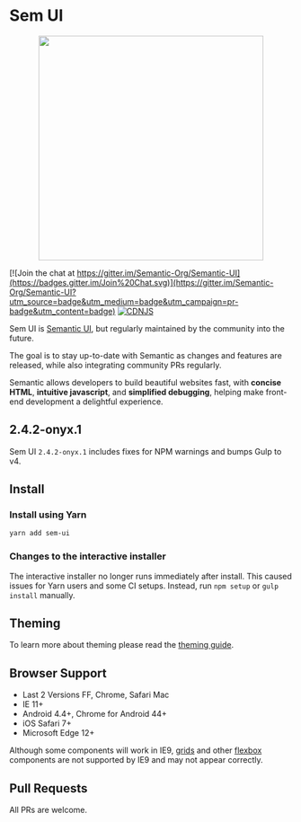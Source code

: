 # Sem UI

<p align="center">
  <img src="https://raw.githubusercontent.com/hyperultra/Semantic-UI/master/logo.png" width="400"/>
</p>

[![Join the chat at https://gitter.im/Semantic-Org/Semantic-UI](https://badges.gitter.im/Join%20Chat.svg)](https://gitter.im/Semantic-Org/Semantic-UI?utm_source=badge&utm_medium=badge&utm_campaign=pr-badge&utm_content=badge) [![CDNJS](https://img.shields.io/cdnjs/v/semantic-ui.svg)](https://cdnjs.com/libraries/semantic-ui/)

Sem UI is [Semantic UI](http://www.semantic-ui.com), but regularly maintained by the community into the future.

The goal is to stay up-to-date with Semantic as changes and features are released, while also integrating community PRs regularly.

Semantic allows developers to build beautiful websites fast, with **concise HTML**, **intuitive javascript**, and **simplified debugging**, helping make front-end development a delightful experience.

## 2.4.2-onyx.1

Sem UI `2.4.2-onyx.1` includes fixes for NPM warnings and bumps Gulp to v4.

## Install
### Install using Yarn

```bash
yarn add sem-ui
```

### Changes to the interactive installer
The interactive installer no longer runs immediately after install. This caused issues for Yarn users and some CI setups. Instead, run `npm setup` or `gulp install` manually.

## Theming
To learn more about theming please read the [theming guide](http://www.semantic-ui.com/usage/theming.html).


## Browser Support

* Last 2 Versions FF, Chrome, Safari Mac
* IE 11+
* Android 4.4+, Chrome for Android 44+
* iOS Safari 7+
* Microsoft Edge 12+

Although some components will work in IE9, [grids](http://semantic-ui.com/collections/grid.html) and other [flexbox](https://developer.mozilla.org/en-US/docs/Web/Guide/CSS/Flexible_boxes) components are not supported by IE9 and may not appear correctly.

## Pull Requests
All PRs are welcome.
